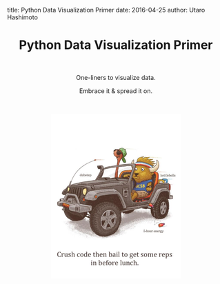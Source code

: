 title: Python Data Visualization Primer
date: 2016-04-25
author: Utaro Hashimoto

<h1 align='center'>Python Data Visualization Primer</h1>
<br>
<p align='center'>One-liners to visualize data.</p>
<p align='center'>Embrace it & spread it on.</p>
<br>
<p align='center'>
  <img src='/static/img/poster.jpg' alt='poster' style='width:300px; height:382px;' align='center'>
</p>


